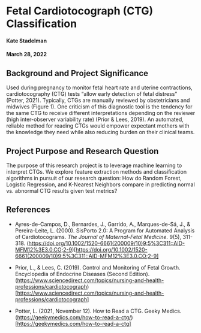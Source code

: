 # Fetal Cardiotocograph (CTG) Classification

#### Kate Stadelman
#### March 28, 2022



## Background and Project Significance

Used during pregnancy to monitor fetal heart rate and uterine contractions, cardiotocography (CTG) tests “allow early detection of fetal distress” (Potter, 2021). Typically, CTGs are manually reviewed by obstetricians and midwives (Figure 1). One criticism of this diagnostic tool is the tendency for the same CTG to receive different interpretations depending on the reviewer (high inter-observer variability rate) (Prior & Lees, 2019). An automated, reliable method for reading CTGs would empower expectant mothers with the knowledge they need while also reducing burden on their clinical teams.

## Project Purpose and Research Question

The purpose of this research project is to leverage machine learning to interpret CTGs. We explore feature extraction methods and classification algorithms in pursuit of our research question: How do Random Forest, Logistic Regression, and K-Nearest Neighbors compare in predicting normal vs. abnormal CTG results given test metrics?

## References
* Ayres-de-Campos, D., Bernardes, J., Garrido, A., Marques-de-Sá, J., & Pereira-Leite, L. (2000). SisPorto 2.0: A Program for Automated Analysis of Cardiotocograms. *The Journal of Maternal-Fetal Medicine.* 9(5), 311-318. (https://doi.org/10.1002/1520-6661(200009/10)9:5%3C311::AID-MFM12%3E3.0.CO;2-9)[https://doi.org/10.1002/1520-6661(200009/10)9:5%3C311::AID-MFM12%3E3.0.CO;2-9]

* Prior, L., & Lees, C. (2019). Control and Monitoring of Fetal Growth. Encyclopedia of Endocrine Diseases (Second Edition). (https://www.sciencedirect.com/topics/nursing-and-health-professions/cardiotocograph)[https://www.sciencedirect.com/topics/nursing-and-health-professions/cardiotocograph]

* Potter, L. (2021, November 12). How to Read a CTG. Geeky Medics. (https://geekymedics.com/how-to-read-a-ctg/)[https://geekymedics.com/how-to-read-a-ctg]
